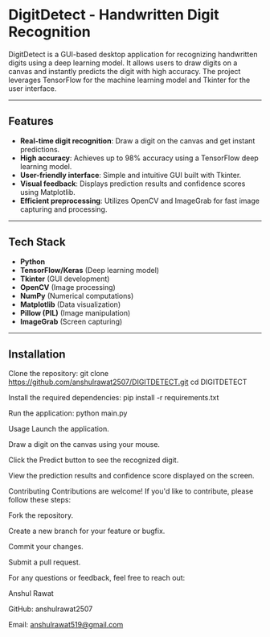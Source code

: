# DigitDetect - Handwritten Digit Recognition

DigitDetect is a GUI-based desktop application for recognizing handwritten digits using a deep learning model. It allows users to draw digits on a canvas and instantly predicts the digit with high accuracy. The project leverages TensorFlow for the machine learning model and Tkinter for the user interface.

---

## Features
- **Real-time digit recognition**: Draw a digit on the canvas and get instant predictions.
- **High accuracy**: Achieves up to 98% accuracy using a TensorFlow deep learning model.
- **User-friendly interface**: Simple and intuitive GUI built with Tkinter.
- **Visual feedback**: Displays prediction results and confidence scores using Matplotlib.
- **Efficient preprocessing**: Utilizes OpenCV and ImageGrab for fast image capturing and processing.

---

## Tech Stack
- **Python**
- **TensorFlow/Keras** (Deep learning model)
- **Tkinter** (GUI development)
- **OpenCV** (Image processing)
- **NumPy** (Numerical computations)
- **Matplotlib** (Data visualization)
- **Pillow (PIL)** (Image manipulation)
- **ImageGrab** (Screen capturing)

---

## Installation
   Clone the repository:
   git clone https://github.com/anshulrawat2507/DIGITDETECT.git
   cd DIGITDETECT

   Install the required dependencies:
   pip install -r requirements.txt
   
   Run the application:
   python main.py


Usage
  Launch the application.

  Draw a digit on the canvas using your mouse.

  Click the Predict button to see the recognized digit.

  View the prediction results and confidence score displayed on the screen.

Contributing
Contributions are welcome! If you'd like to contribute, please follow these steps:

Fork the repository.

Create a new branch for your feature or bugfix.

Commit your changes.

Submit a pull request.

For any questions or feedback, feel free to reach out:

Anshul Rawat

GitHub: anshulrawat2507

Email: anshulrawat519@gmail.com
